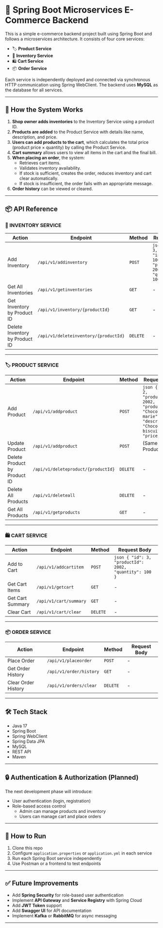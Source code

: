 
# 🛒 Spring Boot Microservices E-Commerce Backend

This is a simple e-commerce backend project built using Spring Boot and follows a microservices architecture. It consists of four core services:

- 🏷️ **Product Service**
- 🧮 **Inventory Service**
- 🛍️ **Cart Service**
- 📦 **Order Service**

Each service is independently deployed and connected via synchronous HTTP communication using Spring WebClient. The backend uses **MySQL** as the database for all services.

---

## 📌 How the System Works

1. **Shop owner adds inventories** to the Inventory Service using a product ID.
2. **Products are added** to the Product Service with details like name, description, and price.
3. **Users can add products to the cart**, which calculates the total price (product price × quantity) by calling the Product Service.
4. **Cart summary** allows users to view all items in the cart and the final bill.
5. **When placing an order**, the system:
   - Retrieves cart items.
   - Validates inventory availability.
   - If stock is sufficient, creates the order, reduces inventory and cart clear automatically.
   - If stock is insufficient, the order fails with an appropriate message.
6. **Order history** can be viewed or cleared.

---

## 📦 API Reference

### 🧮 INVENTORY SERVICE

| Action | Endpoint | Method | Request Body |
|--------|----------|--------|---------------|
| Add Inventory | `/api/v1/addinventory` | `POST` | ```json { "id": 3, "inventoryId": 1003, "productId": 2003, "quantity": 100 } ``` |
| Get All Inventories | `/api/v1/getinventories` | `GET` | - |
| Get Inventory by Product ID | `/api/v1/inventory/{productId}` | `GET` | - |
| Delete Inventory by Product ID | `/api/v1/deleteinventory/{productId}` | `DELETE` | - |

---

### 🏷️ PRODUCT SERVICE

| Action | Endpoint | Method | Request Body |
|--------|----------|--------|---------------|
| Add Product | `/api/v1/addproduct` | `POST` | ```json { "id": 2, "productId": 2002, "productName": "Chocolate marie", "description": "Chocolate biscuit", "price": 100 } ``` |
| Update Product | `/api/v1/addproduct` | `POST` | (Same as Add Product) |
| Delete Product by Product ID | `/api/v1/deleteproduct/{productId}` | `DELETE` | - |
| Delete All Products | `/api/v1/deleteall` | `DELETE` | - |
| Get All Products | `/api/v1/getproducts` | `GET` | - |

---

### 🛍️ CART SERVICE

| Action | Endpoint | Method | Request Body |
|--------|----------|--------|---------------|
| Add to Cart | `/api/v1/addcartitem` | `POST` | ```json { "id": 3, "productId": 2002, "quantity": 100 } ``` |
| Get Cart Items | `/api/v1/getcart` | `GET` | - |
| Get Cart Summary | `/api/v1/cart/summary` | `GET` | - |
| Clear Cart | `/api/v1/cart/clear` | `DELETE` | - |

---

### 📦 ORDER SERVICE

| Action | Endpoint | Method | Request Body |
|--------|----------|--------|---------------|
| Place Order | `/api/v1/placeorder` | `POST` | - |
| Get Order History | `/api/v1/order/history` | `GET` | - |
| Clear Order History | `/api/v1/orders/clear` | `DELETE` | - |

---

## 🛠️ Tech Stack

- Java 17
- Spring Boot
- Spring WebClient
- Spring Data JPA
- MySQL
- REST API
- Maven

---

## 🔒 Authentication & Authorization (Planned)

The next development phase will introduce:
- User authentication (login, registration)
- Role-based access control
  - Admin can manage products and inventory
  - Users can manage cart and place orders

---

## 🚀 How to Run

1. Clone this repo
2. Configure `application.properties` or `application.yml` in each service
3. Run each Spring Boot service independently
4. Use Postman or a frontend to test endpoints

---

## ✅ Future Improvements

- Add **Spring Security** for role-based user authentication
- Implement **API Gateway** and **Service Registry** with Spring Cloud
- Add **JWT Token** support
- Add **Swagger UI** for API documentation
- Implement **Kafka** or **RabbitMQ** for async messaging

---



